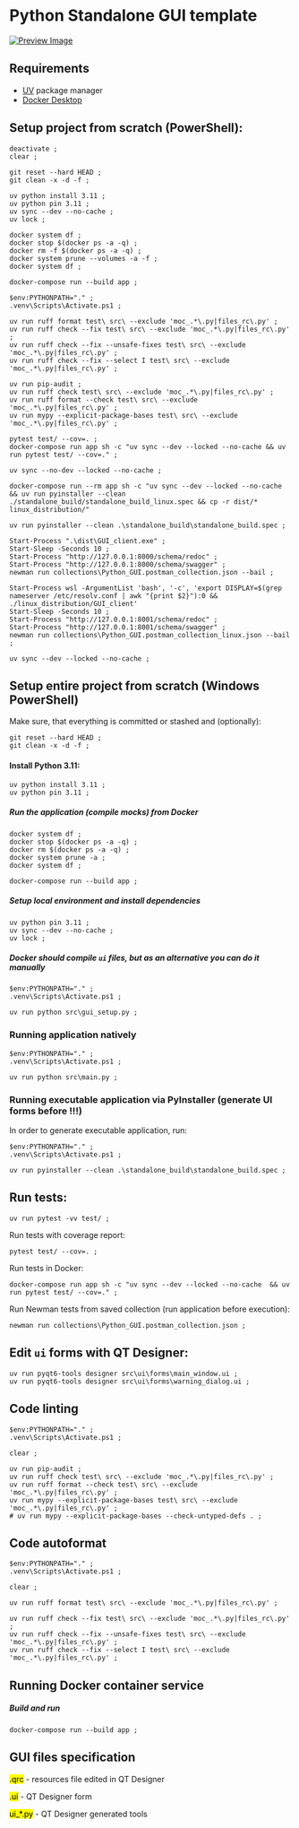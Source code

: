 # Python Standalone GUI template

[![Preview Image](images/Runtime_screenshot.png)](https://github.com/DariuszMak/python-standalone-gui-template/releases/download/0.5.0/GUI_client.exe)

## Requirements

- [UV](https://github.com/astral-sh/uv) package manager
- [Docker Desktop](https://www.docker.com/products/docker-desktop)


## Setup project from scratch (PowerShell):

```commandline
deactivate ; 
clear ; 

git reset --hard HEAD ; 
git clean -x -d -f ; 

uv python install 3.11 ; 
uv python pin 3.11 ; 
uv sync --dev --no-cache ; 
uv lock ; 

docker system df ; 
docker stop $(docker ps -a -q) ; 
docker rm -f $(docker ps -a -q) ; 
docker system prune --volumes -a -f ; 
docker system df ; 

docker-compose run --build app ; 

$env:PYTHONPATH="." ; 
.venv\Scripts\Activate.ps1 ; 

uv run ruff format test\ src\ --exclude 'moc_.*\.py|files_rc\.py' ; 
uv run ruff check --fix test\ src\ --exclude 'moc_.*\.py|files_rc\.py' ; 
uv run ruff check --fix --unsafe-fixes test\ src\ --exclude 'moc_.*\.py|files_rc\.py' ; 
uv run ruff check --fix --select I test\ src\ --exclude 'moc_.*\.py|files_rc\.py' ; 

uv run pip-audit ; 
uv run ruff check test\ src\ --exclude 'moc_.*\.py|files_rc\.py' ; 
uv run ruff format --check test\ src\ --exclude 'moc_.*\.py|files_rc\.py' ; 
uv run mypy --explicit-package-bases test\ src\ --exclude 'moc_.*\.py|files_rc\.py' ; 

pytest test/ --cov=. ; 
docker-compose run app sh -c "uv sync --dev --locked --no-cache && uv run pytest test/ --cov=." ; 

uv sync --no-dev --locked --no-cache ; 

docker-compose run --rm app sh -c "uv sync --dev --locked --no-cache && uv run pyinstaller --clean ./standalone_build/standalone_build_linux.spec && cp -r dist/* linux_distribution/"

uv run pyinstaller --clean .\standalone_build\standalone_build.spec ; 

Start-Process ".\dist\GUI_client.exe" ; 
Start-Sleep -Seconds 10 ; 
Start-Process "http://127.0.0.1:8000/schema/redoc" ; 
Start-Process "http://127.0.0.1:8000/schema/swagger" ; 
newman run collections\Python_GUI.postman_collection.json --bail ; 

Start-Process wsl -ArgumentList 'bash', '-c', 'export DISPLAY=$(grep nameserver /etc/resolv.conf | awk "{print $2}"):0 && ./linux_distribution/GUI_client'
Start-Sleep -Seconds 10 ; 
Start-Process "http://127.0.0.1:8001/schema/redoc" ; 
Start-Process "http://127.0.0.1:8001/schema/swagger" ; 
newman run collections\Python_GUI.postman_collection_linux.json --bail ; 

uv sync --dev --locked --no-cache ; 
```


## Setup entire project from scratch (Windows PowerShell)

Make sure, that everything is committed or stashed and (optionally):

```commandline
git reset --hard HEAD ; 
git clean -x -d -f ; 
```

#### Install Python 3.11:

```commandline
uv python install 3.11 ; 
uv python pin 3.11 ; 
```

##### Run the application (compile mocks) from Docker

```commandline
docker system df ; 
docker stop $(docker ps -a -q) ; 
docker rm $(docker ps -a -q) ; 
docker system prune -a ; 
docker system df ; 

docker-compose run --build app ; 
```

##### Setup local environment and install dependencies

```commandline 
uv python pin 3.11 ; 
uv sync --dev --no-cache ; 
uv lock ; 
```

##### Docker should compile ```ui``` files, but as an alternative you can do it manually

```commandline
$env:PYTHONPATH="." ; 
.venv\Scripts\Activate.ps1 ; 

uv run python src\gui_setup.py ; 
```

### Running application natively

```commandline
$env:PYTHONPATH="." ; 
.venv\Scripts\Activate.ps1 ; 

uv run python src\main.py ; 
```

### Running executable application via PyInstaller (generate UI forms before !!!)

In order to generate executable application, run:
```commandline
$env:PYTHONPATH="." ; 
.venv\Scripts\Activate.ps1 ; 

uv run pyinstaller --clean .\standalone_build\standalone_build.spec ; 
```


## Run tests:

```commandline
uv run pytest -vv test/ ; 
```

Run tests with coverage report:

```commandline
pytest test/ --cov=. ; 
```

Run tests in Docker:
```commandline
docker-compose run app sh -c "uv sync --dev --locked --no-cache  && uv run pytest test/ --cov=." ; 
```

Run Newman tests from saved collection (run application before execution):
```commandline
newman run collections\Python_GUI.postman_collection.json ; 
```


## Edit `ui` forms with QT Designer:

```commandline
uv run pyqt6-tools designer src\ui\forms\main_window.ui ;
uv run pyqt6-tools designer src\ui\forms\warning_dialog.ui ;
```


## Code linting

```commandline
$env:PYTHONPATH="." ; 
.venv\Scripts\Activate.ps1 ; 

clear ; 

uv run pip-audit ;  
uv run ruff check test\ src\ --exclude 'moc_.*\.py|files_rc\.py' ; 
uv run ruff format --check test\ src\ --exclude 'moc_.*\.py|files_rc\.py' ; 
uv run mypy --explicit-package-bases test\ src\ --exclude 'moc_.*\.py|files_rc\.py' ; 
# uv run mypy --explicit-package-bases --check-untyped-defs . ; 
```


## Code autoformat

```commandline
$env:PYTHONPATH="." ; 
.venv\Scripts\Activate.ps1 ; 

clear ; 

uv run ruff format test\ src\ --exclude 'moc_.*\.py|files_rc\.py' ; 

uv run ruff check --fix test\ src\ --exclude 'moc_.*\.py|files_rc\.py' ; 
uv run ruff check --fix --unsafe-fixes test\ src\ --exclude 'moc_.*\.py|files_rc\.py' ; 
uv run ruff check --fix --select I test\ src\ --exclude 'moc_.*\.py|files_rc\.py' ; 
```

## Running Docker container service

##### Build and run
```commandline
docker-compose run --build app ; 
```

## GUI files specification

<mark>.qrc</mark> - resources file edited in QT Designer

<mark>.ui</mark> - QT Designer form

<mark>ui_*.py</mark> - QT Designer generated tools
